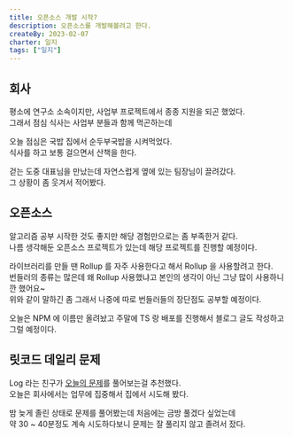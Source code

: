 ```yaml
---
title: 오픈소스 개발 시작?
description: 오픈소스를 개발해볼려고 한다.
createBy: 2023-02-07
charter: 일지
tags: ["일지"]
---
```


## 회사

평소에 연구소 소속이지만, 사업부 프로젝트에서 종종 지원을 되곤 했었다.  
그래서 점심 식사는 사업부 분들과 함께 먹곤하는데

오늘 점심은 국밥 집에서 순두부국밥을 시켜먹었다.  
식사를 하고 보통 걸으면서 산책을 한다.

걷는 도중 대표님을 만났는데 자연스럽게 옆에 있는 팀장님이 끌려갔다.  
그 상황이 좀 웃겨서 적어봤다.

## 오픈소스

알고리즘 공부 시작한 것도 좋지만 해당 경험만으로는 좀 부족한거 같다.  
나름 생각해둔 오픈소스 프로젝트가 있는데 해당 프로젝트를 진행할 예정이다.

라이브러리를 만들 땐 Rollup 를 자주 사용한다고 해서 Rollup 을 사용할려고 한다.  
번들러의 종류는 많은데 왜 Rollup 사용했냐고 본인의 생각이 아닌 그냥 많이 사용하니깐 했어요~  
위와 같이 말하긴 좀 그래서 나중에 따로 번들러들의 장단점도 공부할 예정이다.

오늘은 NPM 에 이름만 올려놨고 주말에 TS 랑 배포를 진행해서 블로그 글도 작성하고 그럴 예정이다.

## 릿코드 데일리 문제

Log 라는 친구가 [오늘의 문제](https://leetcode.com/problems/fruit-into-baskets/)를 풀어보는걸 추천했다.  
오늘은 회사에서는 업무에 집중해서 집에서 시도해 봤다.

밤 늦게 졸린 상태로 문제를 풀어봤는데 처음에는 금방 풀겠다 싶었는데  
약 30 ~ 40분정도 계속 시도하다보니 문제는 잘 풀리지 않고 졸려서 잤다.
